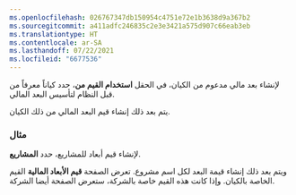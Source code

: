 ```yaml
---
ms.openlocfilehash: 026767347db150954c4751e72e1b3638d9a367b2
ms.sourcegitcommit: a411adfc246835c2e3e3421a575d907c66eab3eb
ms.translationtype: HT
ms.contentlocale: ar-SA
ms.lasthandoff: 07/22/2021
ms.locfileid: "6677536"
---
```

لإنشاء بعد مالي مدعوم من الكيان، في الحقل **استخدام القيم من**، حدد كياناً معرفاً من قبل النظام لتأسيس البعد المالي. 

يتم بعد ذلك إنشاء قيم البعد المالي من ذلك الكيان. 

### <a name="example"></a>مثال 

لإنشاء قيم أبعاد للمشاريع، حدد **المشاريع**. 

ويتم بعد ذلك إنشاء قيمة البعد لكل اسم مشروع. تعرض الصفحة **قيم الأبعاد المالية** القيم الخاصة بالكيان. وإذا كانت هذه القيم خاصة بالشركة، ستعرض الصفحة أيضا الشركة.



